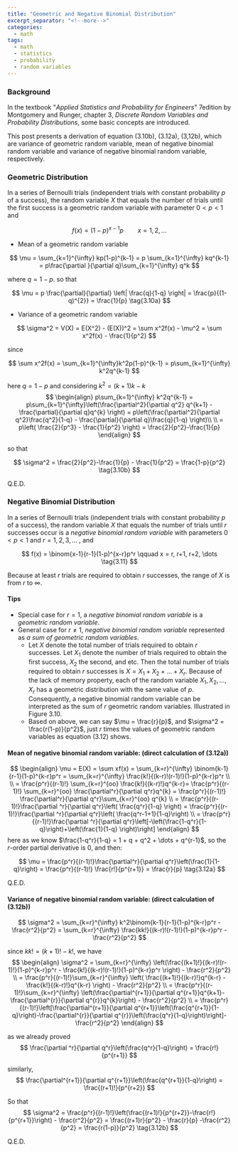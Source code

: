 ```yaml
---
title: "Geometric and Negative Binomial Distribution"
excerpt_separator: "<!--more-->"
categories:
  - math
tags:
  - math
  - statistics
  - probability
  - random variables
---
```


### Background
In the textbook "*Applied Statistics and Probability for Engineers*" 7edition by Montgomery and Runger, chapter 3, *Discrete Random Variables and Probability Distributions*, some basic concepts are introduced.

This post presents a derivation of equation (3.10b), (3.12a), (3,12b), which are variance of geometric random variable, mean of negative binomial random variable and variance of negative binomial random variable, respectively. 


### Geometric Distribution

In a series of Bernoulli trials (independent trials with constant probability $p$ of a success), the random variable $X$ that equals the number of trials until the first success is a geometric random variable with parameter $0 < p < 1$ and 


$$
f(x) = (1-p)^{x-1}p  \qquad  x = 1, 2, \dots \tag{3.9}
$$
- Mean of a geometric random variable
  
$$
\mu = \sum_{k=1}^{\infty} kp(1-p)^{k-1} = p \sum_{k=1}^{\infty} kq^{k-1} = p\frac{\partial }{\partial q}\sum_{k=1}^{\infty} q^k
$$


where $q=1-p$.  so that


$$
\mu = p \frac{\partial}{\partial} \left| \frac{q}{1-q} \right| = \frac{p}{(1-q)^{2}} = \frac{1}{p} \tag{3.10a}
$$
- Variance of a geometric random variable
  
$$
\sigma^2 = V(X) = E(X^2) - (E(X))^2 = \sum x^2f(x) - \mu^2 = \sum x^2f(x) - \frac{1}{p^2}
$$

since 

$$
\sum x^2f(x) = \sum_{k=1}^{\infty}k^2p(1-p)^{k-1} = p\sum_{k=1}^{\infty} k^2q^{k-1}
$$


here $q = 1-p$ and considering $k^2=(k+1)k -k$
$$
\begin{align}
p\sum_{k=1}^{\infty} k^2q^{k-1} = p\sum_{k=1}^{\infty}\left(\frac{\partial^2}{\partial q^2} q^{k+1} - \frac{\partial}{\partial q}q^{k} \right) = p\left(\frac{\partial^2}{\partial q^2}\frac{q^2}{1-q} - \frac{\partial}{\partial q}\frac{q}{1-q} \right)\\ \\
= p\left( \frac{2}{p^3} - \frac{1}{p^2} \right) = \frac{2}{p^2}-\frac{1}{p}
\end{align}
$$

so that

$$
\sigma^2 =  \frac{2}{p^2}-\frac{1}{p} - \frac{1}{p^2} = \frac{1-p}{p^2} \tag{3.10b}
$$


Q.E.D.

### Negative Binomial Distribution

In a series of Bernoulli trials (independent trials with constant probability $p$ of a success), the random variable $X$ that equals the number of trials until $r$ successes occur is a *negative binomial random variable* with parameters $0 < p < 1$ and $r = 1, 2, 3, \dots$ , and 

$$
f(x) = \binom{x-1}{r-1}(1-p)^{x-r}p^r \qquad x = r, r+1, r+2, \dots \tag{3.11}
$$

Because at least $r$ trials are required to obtain $r$ successes, the range of $X$ is from $r$ to $\infty$. 

#### Tips

- Special case for $r = 1$, a *negative binomial random variable* is a *geometric random variable*.
- General case for $r \neq 1$, *negative binomial random variable* represented as *a sum of geometric random variables*.
	- Let $X$ denote the total number of trials required to obtain $r$ successes. Let $X_{1}$ denote the number of trials required to obtain the first success, $X_{2}$ the second, and etc. Then the total number of trials required to obtain $r$ successes is $X = X_{1} + X_{2} + \dots + X_{r}$. Because of the lack of memory property, each of the random variable $X_{1}, X_{2}, \dots,X_{r}$ has a geometric distribution with the same value of $p$. Consequently, a negative binomial random variable can be interpreted as the sum of $r$ geometric random variables. Illustrated in Figure 3.10.
	- Based on above, we can say $\mu = \frac{r}{p}$, and $\sigma^2 = \frac{r(1-p)}{p^2}$, just $r$ times the values of geometric random variables as equation (3.12) shows.

#### Mean of negative binomial random variable: (direct calculation of (3.12a))


$$
\begin{align}
\mu = E(X) = \sum xf(x) = \sum_{k=r}^{\infty} \binom{k-1}{r-1}(1-p)^{k-r}p^r = \sum_{k=r}^{\infty} \frac{k!}{(k-r)!(r-1)!}(1-p)^{k-r}p^r \\ \\
= \frac{p^r}{(r-1)!} \sum_{k=r}^{oo} \frac{k!}{(k-r)!}q^{k-r}= \frac{p^r}{(r-1)!} \sum_{k=r}^{oo} \frac{\partial^r}{\partial q^r}q^{k} = \frac{p^r}{(r-1)!} \frac{\partial^r}{\partial q^r}\sum_{k=r}^{oo} q^{k} \\
= \frac{p^r}{(r-1)!}\frac{\partial ^r}{\partial q^r}\left( \frac{q^r}{1-q} \right) = \frac{p^r}{(r-1)!}\frac{\partial ^r}{\partial q^r}\left( \frac{q^r-1+1}{1-q}\right) \\
= \frac{p^r}{(r-1)!}\frac{\partial ^r}{\partial q^r}\left[-\left(\frac{1-q^r}{1-q}\right)+\left(\frac{1}{1-q} \right)\right]
\end{align}
$$
here as we know $\frac{1-q^r}{1-q} = 1 + q + q^2 + \dots + q^{r-1}$, so the $r$-order partial derivative is $0$, and then: 

$$
\mu = \frac{p^r}{(r-1)!}\frac{\partial^r}{\partial q^r}\left(\frac{1}{1-q}\right) = \frac{p^r}{(r-1)!} \frac{r!}{p^{r+1}} = \frac{r}{p} \tag{3.12a}
$$

Q.E.D.

 #### Variance of negative binomial random variable: (direct calculation of (3.12b))



$$
\sigma^2 = \sum_{k=r}^{\infty} k^2\binom{k-1}{r-1}(1-p)^{k-r}p^r - \frac{r^2}{p^2} = \sum_{k=r}^{\infty} \frac{kk!}{(k-r)!(r-1)!}(1-p)^{k-r}p^r - \frac{r^2}{p^2}
$$


since $kk! = (k+1)! - k!$, we have
$$
\begin{align}
\sigma^2 = \sum_{k=r}^{\infty} \left(\frac{(k+1)!}{(k-r)!(r-1)!}(1-p)^{k-r}p^r - \frac{k!}{(k-r)!(r-1)!}(1-p)^{k-r}p^r \right) - \frac{r^2}{p^2}  \\
= \frac{p^r}{(r-1)!}\sum_{k=r}^{\infty} \left( \frac{(k+1)!}{(k-r)!}q^{k-r} - \frac{k!}{(k-r)!}q^{k-r} \right) - \frac{r^2}{p^2} \\
= \frac{p^r}{(r-1)!}\sum_{k=r}^{\infty} \left(\frac{\partial^{r+1}}{\partial q^{r+1}}q^{k+1}- \frac{\partial^{r}}{\partial q^{r}}q^{k}\right) - \frac{r^2}{p^2} \\
= \frac{p^r}{(r-1)!}\left[\frac{\partial^{r+1}}{\partial q^{r+1}}\left(\frac{q^{r+1}}{1-q}\right)-\frac{\partial^{r}}{\partial q^{r}}\left(\frac{q^r}{1-q}\right)\right]- \frac{r^2}{p^2} 
\end{align}
$$


as we already proved
$$
\frac{\partial ^r}{\partial q^r}\left(\frac{q^r}{1-q}\right) = \frac{r!}{p^{r+1}}
$$


similarly, 
$$
\frac{\partial^{r+1}}{\partial q^{r+1}}\left(\frac{q^{r+1}}{1-q}\right) = \frac{(r+1)!}{p^{r+2}}
$$


So that
$$
\sigma^2 = \frac{p^r}{(r-1)!}\left(\frac{(r+1)!}{p^{r+2}}-\frac{r!}{p^{r+1}}\right) - \frac{r^2}{p^2} = \frac{(r+1)r}{p^2} - \frac{r}{p} -\frac{r^2}{p^2} = \frac{r(1-p)}{p^2} \tag{3.12b}
$$


Q.E.D.